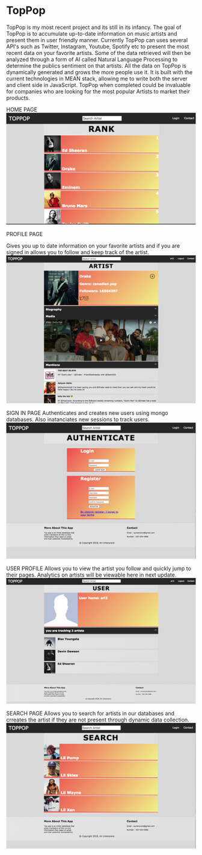 # TopPop
TopPop is my most recent project and its still in its infancy. The goal of TopPop is to accumulate up-to-date information on music artists and present them in user friendly manner. Currently TopPop can uses several API's such as Twitter, Instagram, Youtube, Spotify etc to present the most recent data on your favorite artists. Some of the data retrieved will then be analyzed through a form of AI called Natural Language Processing to determine the publics sentiment on that artists. All the data on TopPop is dynamically generated and grows the more people use it. It is built with the current technologies in MEAN stack, allowing me to write both the server and client side in JavaScript. TopPop when completed could be invaluable for companies who are looking for the most popular Artists to market their products.


HOME PAGE
![](/pageImages/Snip20180223_1.png)


PROFILE PAGE

Gives you up to date information on your favorite artists and if you are signed in allows you to follow and keep track of the artist.
![](/pageImages/Snip20180404_4.png)

SIGN IN PAGE
Authenticates and creates new users using mongo databases. Also inatanciates new sessions to track users.
![](/pageImages/Snip20180313_3.png)

USER PROFILE
Allows you to view the artist you follow and quickly jump to their pages. Analytics on artists will be viewable here in next update.
![](/pageImages/Snip20180404_2.png)

SEARCH PAGE
Allows you to search for artists in our databases and crreates the artist if they are not present through dynamic data collection.
![](/pageImages/Snip20180313_4.png)
